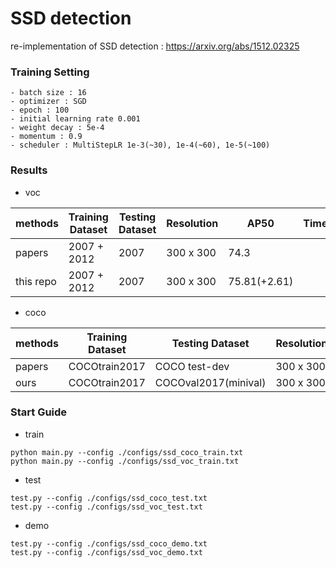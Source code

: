 # SSD detection

re-implementation of SSD detection : https://arxiv.org/abs/1512.02325

### Training Setting

```
- batch size : 16
- optimizer : SGD
- epoch : 100 
- initial learning rate 0.001
- weight decay : 5e-4
- momentum : 0.9
- scheduler : MultiStepLR 1e-3(~30), 1e-4(~60), 1e-5(~100)
```

### Results

- voc

|methods     |  Training Dataset   |   Testing Dataset  | Resolution |     AP50        |Time | Fps  |
|------------|---------------------|--------------------|------------| ----------------|-----|------|
|papers      |2007 + 2012          |  2007              | 300 x 300  |      74.3       |     |  46  |
|this repo   |2007 + 2012          |  2007              | 300 x 300  |   75.81(+2.61)  |     |      |


- coco

|methods     | Training Dataset   |    Testing Dataset     | Resolution | AP        |AP50     |AP75    |Time | Fps  |
|------------|--------------------| ---------------------- | ---------- | --------- |---------|--------| ----| ---- |
|papers      | COCOtrain2017      |  COCO test-dev         | 300 x 300  |  23.2     |41.2     |23.4    |-    | -    |
|ours        | COCOtrain2017      |  COCOval2017(minival)  | 300 x 300  |  -        |-        |-       |-    | -    |

### Start Guide

- train

```
python main.py --config ./configs/ssd_coco_train.txt
python main.py --config ./configs/ssd_voc_train.txt
```

- test
```
test.py --config ./configs/ssd_coco_test.txt
test.py --config ./configs/ssd_voc_test.txt
```

- demo
```
test.py --config ./configs/ssd_coco_demo.txt
test.py --config ./configs/ssd_voc_demo.txt
```


